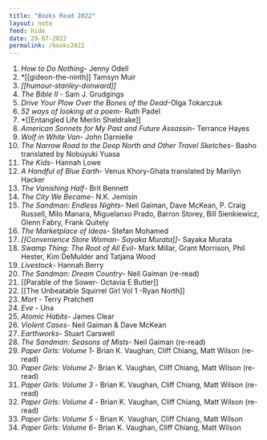 ```yaml
---
title: "Books Read 2022"
layout: note
feed: hide
date: 29-07-2022
permalink: /books2022
---
```


1.  *How to Do Nothing*- Jenny Odell
2.  *[[gideon-the-ninth]] Tamsyn Muir
3.  *[[humour-stanley-donward]]*
4.  *The Bible II* - Sam J. Grudgings
5.  *Drive Your Plow Over the Bones of the Dead*-Olga Tokarczuk
6.  *52 ways of looking at a poem*- Ruth Padel
7.  *[[Entangled Life Merlin Sheldrake]]
8.  *American Sonnets for My Past and Future Assassin*- Terrance Hayes
9.  *Wolf in White Van*- John Darnielle
10. *The Narrow Road to the Deep North and Other Travel Sketches*- Basho translated by Nobuyuki Yuasa
11. *The Kids*- Hannah Lowe
12. *A Handful of Blue Earth*- Venus Khory-Ghata translated by Marilyn Hacker
13. *The Vanishing Half*- Brit Bennett
14. *The City We Became*- N.K. Jemisin
15. *The Sandman: Endless Nights*- Neil Gaiman, Dave McKean, P. Craig Russell, Milo Manara, Miguelanxo Prado, Barron Storey, Bill Sienkiewicz, Glenn Fabry, Frank Quitely
16. *The Marketplace of Ideas*- Stefan Mohamed
17. *[[Convenience Store Woman- Sayaka Murata]]*- Sayaka Murata
18. *Swamp Thing: The Root of All Evil*- Mark Millar, Grant Morrison, Phil Hester, Kim DeMulder and Tatjana Wood
19. *Livestock*- Hannah Berry
20. *The Sandman: Dream Country*- Neil Gaiman (re-read)
21. [[Parable of the Sower- Octavia E Butler]]
22. [[The Unbeatable Squirrel Girl Vol 1 -Ryan North]]
23. *Mort* - Terry Pratchett
24. *Eve* - Una
25.  *Atomic Habits*- James Clear
26. *Violent Cases*- Neil Gaiman & Dave McKean
27. *Earthworks*- Stuart Carswell
28. *The Sandman: Seasons of Mists*- Neil Gaiman (re-read) 
29. *Paper Girls: Volume 1*- Brian K. Vaughan, Cliff Chiang, Matt Wilson (re-read) 
30. *Paper Girls: Volume 2*- Brian K. Vaughan, Cliff Chiang, Matt Wilson (re-read) 
31. *Paper Girls: Volume 3* - Brian K. Vaughan, Cliff Chiang, Matt Wilson (re-read) 
32. *Paper Girls: Volume 4* - Brian K. Vaughan, Cliff Chiang, Matt Wilson (re-read) 
33. *Paper Girls: Volume 5* - Brian K. Vaughan, Cliff Chiang, Matt Wilson 
34. *Paper Girls: Volume 6*- Brian K. Vaughan, Cliff Chiang, Matt Wilson
